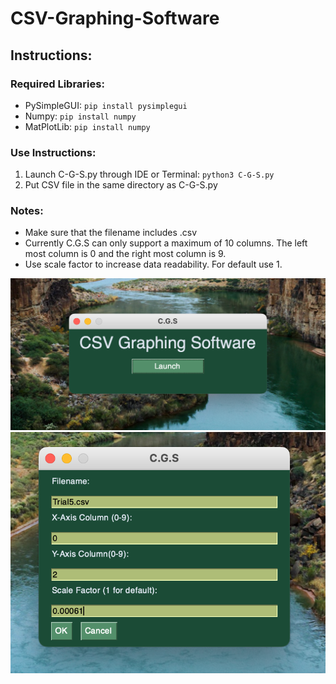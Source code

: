 # CSV-Graphing-Software

## Instructions:

### Required Libraries: 
* PySimpleGUI:
`pip install pysimplegui`
* Numpy:
`pip install numpy`
* MatPlotLib:
`pip install numpy`

### Use Instructions:
1. Launch C-G-S.py through IDE or Terminal:
`python3 C-G-S.py`
3. Put CSV file in the same directory as C-G-S.py

### Notes:
* Make sure that the filename includes .csv
* Currently C.G.S can only support a maximum of 10 columns. The left most column is 0 and the right most column is 9.
* Use scale factor to increase data readability. For default use 1. 

![Home](CGS-mainscreen.png)
![Data](CGS-Datascreen.png)

